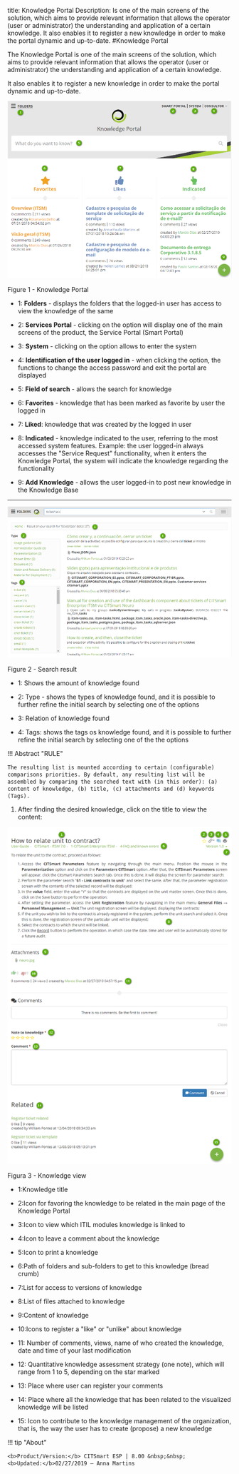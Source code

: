 title: Knowledge Portal
Description: Is one of the main screens of the solution, which aims to provide relevant information that allows the operator (user or administrator) the understanding and application of a certain knowledge. It also enables it to register a new knowledge in order to make the portal dynamic and up-to-date.
#Knowledge Portal

The Knowledge Portal is one of the main screens of the solution, which aims to provide relevant information that allows the operator (user or administrator) the understanding and application of a certain knowledge. 

It also enables it to register a new knowledge in order to make the portal dynamic and up-to-date.

![Portal](images/figure1-portal.png)

   Figure 1 - Knowledge Portal
   
- 1: **Folders** - displays the folders that the logged-in user has access to view the knowledge of the same

- 2: **Services Portal** - clicking on the option will display one of the main screens of the product, the Service Portal (Smart Portal)

- 3: **System** - clicking on the option allows to enter the system

- 4: **Identification of the user logged in** - when clicking the option, the functions to change the access password and exit the portal are displayed

- 5: **Field of search** - allows the search for knowledge

- 6: **Favorites** - knowledge that has been marked as favorite by user the logged in 

- 7: **Liked**: knowledge that was created by the logged in user

- 8: **Indicated** - knowledge indicated to the user, referring to the most accessed system features. Example: the user logged-in always accesses the "Service Request" functionality, when it enters the Knowledge Portal, the system will indicate the knowledge regarding the functionality

- 9: **Add Knowledge** - allows the user logged-in to post new knowledge in the Knowledge Base

-------------------------------------------------------------------------------------------------

![result](images/figure2-portal.png)

   Figure 2 - Search result
   
  - 1: Shows the amount of knowledge found
 
 - 2: Type - shows the types of knowledge found, and it is possible to further refine the initial search by selecting one of the options
 
 - 3: Relation of knowledge found
 
 - 4: Tags: shows the tags os knowledge found, and it is possible to further refine the initial search by selecting one of the the options
 
  
!!! Abstract "RULE" 

    The resulting list is mounted according to certain (configurable) comparisons priorities. By default, any resulting list will be         assembled by comparing the searched text with (in this order): (a) content of knowledge, (b) title, (c) attachments and (d) keywords     (Tags).
    
1.  After finding the desired knowledge, click on the title to view the content:   

![View](images/figure3-portal.png)

   Figura 3 - Knowledge view
   
- 1:Knowledge title

- 2:Icon for favoring the knowledge to be related in the main page of the Knowledge Portal

- 3:Icon to view which ITIL modules knowledge is linked to

- 4:Icon to leave a comment about the knowledge

- 5:Icon to print a knowledge

- 6:Path of folders and sub-folders to get to this knowledge (bread crumb)

- 7:List for access to versions of knowledge

- 8:List of files attached to knowledge

- 9:Content of knowledge

- 10:Icons to register a "like" or "unlike" about knowledge

- 11: Number of comments, views, name of who created the knowledge, date and time of your last modification

- 12: Quantitative knowledge assessment strategy (one note), which will range from 1 to 5, depending on the star marked

- 13: Place where user can register your comments

- 14: Place where all the knowledge that has been related to the visualized knowledge will be listed

- 15: Icon to contribute to the knowledge management of the organization, that is, the way the user has to create (propose) a new knowledge


!!! tip "About"

    <b>Product/Version:</b> CITSmart ESP | 8.00 &nbsp;&nbsp;
    <b>Updated:</b>02/27/2019 – Anna Martins
   
